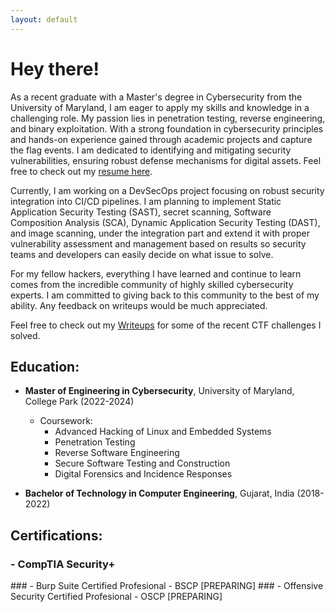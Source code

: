 ```yaml
---
layout: default
---
```

 

# Hey there!

As a recent graduate with a Master's degree in Cybersecurity from the University of Maryland, I am eager to apply my skills and knowledge in a challenging role. My passion lies in penetration testing, reverse engineering, and binary exploitation. With a strong foundation in cybersecurity principles and hands-on experience gained through academic projects and capture the flag events. I am dedicated to identifying and mitigating security vulnerabilities, ensuring robust defense mechanisms for digital assets. Feel free to check out my [resume here](https://flowcv.com/resume/41nrtrvnbl).



Currently, I am working on a DevSecOps project focusing on robust security integration into CI/CD pipelines. I am planning to implement Static Application Security Testing (SAST), secret scanning, Software Composition Analysis (SCA), Dynamic Application Security Testing (DAST), and image scanning, under the integration part and extend it with proper vulnerability assessment and management based on results so security teams and developers can easily decide on what issue to solve.   



For my fellow hackers, everything I have learned and continue to learn comes from the incredible community of highly skilled cybersecurity experts. I am committed to giving back to this community to the best of my ability. Any feedback on writeups would be much appreciated.



Feel free to check out my [Writeups](./writeups.html) for some of the recent CTF challenges I solved.



## Education:

- **Master of Engineering in Cybersecurity**, University of Maryland, College Park (2022-2024)
  - Coursework:
    - Advanced Hacking of Linux and Embedded Systems
    - Penetration Testing 
    - Reverse Software Engineering  
    - Secure Software Testing and Construction
    - Digital Forensics and Incidence Responses



- **Bachelor of Technology in Computer Engineering**, Gujarat, India (2018-2022)



## Certifications:

### - CompTIA Security+ 
<div data-iframe-width="180" data-iframe-height="250" data-share-badge-id="6a14c172-7ac4-41fa-818e-1b32d23e5937" data-share-badge-host="https://www.credly.com"></div><script type="text/javascript" async src="//cdn.credly.com/assets/utilities/embed.js"></script> 
### - Burp Suite Certified Profesional - BSCP [PREPARING]
### - Offensive Security Certified Profesional - OSCP [PREPARING]


